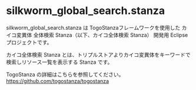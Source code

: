 # silkworm_global_search.stanza

silkworm_global_search.stanza は TogoStanzaフレームワークを使用した カイコ変異体 全体検索 Stanza（以下、カイコ全体検索 Stanza） 開発用 Eclipse プロジェクトです。

カイコ全体検索 Stanza とは、トリプルストアよりカイコ変異体をキーワードで検索しリソース一覧を表示する Stanza です。

TogoStanza の詳細はこちらを参照してください。
https://github.com/togostanza/togostanza
